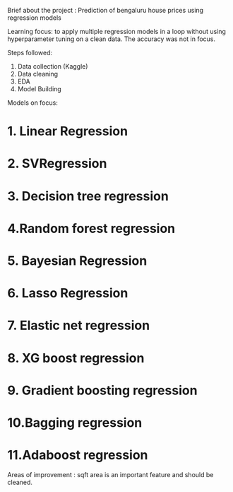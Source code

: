 Brief about the project : Prediction of bengaluru house prices using regression models

Learning focus: to apply multiple regression models in a loop without using hyperparameter tuning on a clean data. The accuracy was not in focus.

Steps followed:
1. Data collection (Kaggle)
2. Data cleaning
3. EDA
4. Model Building

Models  on focus:
# 1. Linear Regression 
# 2. SVRegression
# 3. Decision tree regression 
# 4.Random forest regression
# 5. Bayesian Regression
# 6. Lasso Regression
# 7. Elastic net regression
# 8. XG boost regression 
# 9. Gradient boosting regression
# 10.Bagging regression
# 11.Adaboost regression

Areas of improvement : sqft area is an important feature and should be cleaned. 
